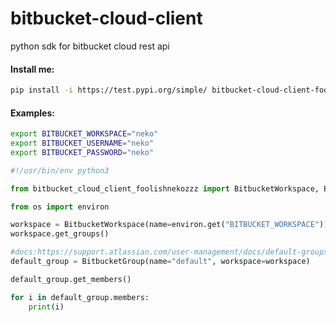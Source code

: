# bitbucket-cloud-client
python sdk for bitbucket cloud rest api


#### Install me:  

```bash
pip install -i https://test.pypi.org/simple/ bitbucket-cloud-client-foolishnekozzz
```

#### Examples:  

```bash
export BITBUCKET_WORKSPACE="neko"
export BITBUCKET_USERNAME="neko"
export BITBUCKET_PASSWORD="neko"
```

```python
#!/usr/bin/env python3

from bitbucket_cloud_client_foolishnekozzz import BitbucketWorkspace, BitbucketGroup, Member

from os import environ

workspace = BitbucketWorkspace(name=environ.get("BITBUCKET_WORKSPACE"))
workspace.get_groups()

#docs:https://support.atlassian.com/user-management/docs/default-groups-and-permissions/
default_group = BitbucketGroup(name="default", workspace=workspace)

default_group.get_members()

for i in default_group.members:
    print(i)
```